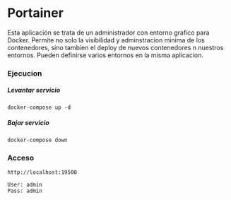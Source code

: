 # Portainer

Esta aplicación se trata de un administrador con entorno grafico para Docker.
Permite no solo la visibilidad y adminstracion minima de los contenedores, sino tambien el deploy de nuevos contenedores n nuestros entornos. Pueden definirse varios entornos en la misma aplicacion.

### Ejecucion

##### Levantar servicio
    docker-compose up -d
##### Bajar servicio
    docker-compose down

### Acceso

    http://localhost:19500

    User: admin
    Pass: admin